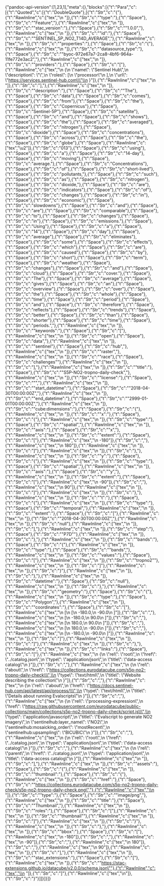 {"pandoc-api-version":[1,23,1],"meta":{},"blocks":[{"t":"Para","c":[{"t":"Quoted","c":[{"t":"DoubleQuote"},[{"t":"Str","c":"{"},{"t":"RawInline","c":["tex","\\n  "]},{"t":"Str","c":"\"type\":"},{"t":"Space"},{"t":"Str","c":"\"Feature\","},{"t":"RawInline","c":["tex","\\n  "]},{"t":"Str","c":"\"stac_version\":"},{"t":"Space"},{"t":"Str","c":"\"1.0.0\","},{"t":"RawInline","c":["tex","\\n  "]},{"t":"Str","c":"\"id\":"},{"t":"Space"},{"t":"Str","c":"\"SENTINEL_5P_NO2_T14D_AVERAGE\","},{"t":"RawInline","c":["tex","\\n  "]},{"t":"Str","c":"\"properties\":"},{"t":"Space"},{"t":"Str","c":"{"},{"t":"RawInline","c":["tex","\\n    "]},{"t":"Str","c":"\"datasource_type\":"},{"t":"Space"},{"t":"Str","c":"\"byoc-972e67a7-2ca8-4bf6-964a-11fe772e3ac2\","},{"t":"RawInline","c":["tex","\\n    "]},{"t":"Str","c":"\"providers\":"},{"t":"Space"},{"t":"Str","c":"["},{"t":"RawInline","c":["tex","\\n      {\\n        \\\"name\\\": \\\"Sentinel Hub\\\",\\n        \\\"description\\\": \\\"\\\",\\n        \\\"roles\\\": [\\n          \\\"processor\\\"\\n        ],\\n        \\\"url\\\": \\\"https://services.sentinel-hub.com\\\"\\n      }"]},{"t":"RawInline","c":["tex","\\n    "]},{"t":"Str","c":"],"},{"t":"RawInline","c":["tex","\\n    "]},{"t":"Str","c":"\"description\":"},{"t":"Space"},{"t":"Str","c":"\"The"},{"t":"Space"},{"t":"Str","c":"data"},{"t":"Space"},{"t":"Str","c":"comes"},{"t":"Space"},{"t":"Str","c":"from"},{"t":"Space"},{"t":"Str","c":"the"},{"t":"Space"},{"t":"Str","c":"Copernicus"},{"t":"Space"},{"t":"Str","c":"Sentinel-5P"},{"t":"Space"},{"t":"Str","c":"satellite"},{"t":"Space"},{"t":"Str","c":"and"},{"t":"Space"},{"t":"Str","c":"shows"},{"t":"Space"},{"t":"Str","c":"the"},{"t":"Space"},{"t":"Str","c":"averaged"},{"t":"Space"},{"t":"Str","c":"nitrogen"},{"t":"Space"},{"t":"Str","c":"dioxide"},{"t":"Space"},{"t":"Str","c":"concentrations"},{"t":"Space"},{"t":"Str","c":"across"},{"t":"Space"},{"t":"Str","c":"the"},{"t":"Space"},{"t":"Str","c":"globe"},{"t":"Space"},{"t":"RawInline","c":["tex","\\u2"]},{"t":"Str","c":"013"},{"t":"Space"},{"t":"Str","c":"using"},{"t":"Space"},{"t":"Str","c":"a"},{"t":"Space"},{"t":"Str","c":"14-day"},{"t":"Space"},{"t":"Str","c":"moving"},{"t":"Space"},{"t":"Str","c":"average."},{"t":"Space"},{"t":"Str","c":"Concentrations"},{"t":"Space"},{"t":"Str","c":"of"},{"t":"Space"},{"t":"Str","c":"short-lived"},{"t":"Space"},{"t":"Str","c":"pollutants,"},{"t":"Space"},{"t":"Str","c":"such"},{"t":"Space"},{"t":"Str","c":"as"},{"t":"Space"},{"t":"Str","c":"nitrogen"},{"t":"Space"},{"t":"Str","c":"dioxide,"},{"t":"Space"},{"t":"Str","c":"are"},{"t":"Space"},{"t":"Str","c":"indicators"},{"t":"Space"},{"t":"Str","c":"of"},{"t":"Space"},{"t":"Str","c":"changes"},{"t":"Space"},{"t":"Str","c":"in"},{"t":"Space"},{"t":"Str","c":"economic"},{"t":"Space"},{"t":"Str","c":"slowdowns"},{"t":"Space"},{"t":"Str","c":"and"},{"t":"Space"},{"t":"Str","c":"are"},{"t":"Space"},{"t":"Str","c":"comparable"},{"t":"Space"},{"t":"Str","c":"to"},{"t":"Space"},{"t":"Str","c":"changes"},{"t":"Space"},{"t":"Str","c":"in"},{"t":"Space"},{"t":"Str","c":"emissions."},{"t":"Space"},{"t":"Str","c":"Using"},{"t":"Space"},{"t":"Str","c":"a"},{"t":"Space"},{"t":"Str","c":"14"},{"t":"Space"},{"t":"Str","c":"day"},{"t":"Space"},{"t":"Str","c":"average"},{"t":"Space"},{"t":"Str","c":"eliminates"},{"t":"Space"},{"t":"Str","c":"some"},{"t":"Space"},{"t":"Str","c":"effects"},{"t":"Space"},{"t":"Str","c":"which"},{"t":"Space"},{"t":"Str","c":"are"},{"t":"Space"},{"t":"Str","c":"caused"},{"t":"Space"},{"t":"Str","c":"by"},{"t":"Space"},{"t":"Str","c":"short"},{"t":"Space"},{"t":"Str","c":"term"},{"t":"Space"},{"t":"Str","c":"weather"},{"t":"Space"},{"t":"Str","c":"changes"},{"t":"Space"},{"t":"Str","c":"and"},{"t":"Space"},{"t":"Str","c":"cloud"},{"t":"Space"},{"t":"Str","c":"cover."},{"t":"Space"},{"t":"Str","c":"The"},{"t":"Space"},{"t":"Str","c":"average"},{"t":"Space"},{"t":"Str","c":"gives"},{"t":"Space"},{"t":"Str","c":"an"},{"t":"Space"},{"t":"Str","c":"overview"},{"t":"Space"},{"t":"Str","c":"over"},{"t":"Space"},{"t":"Str","c":"the"},{"t":"Space"},{"t":"Str","c":"whole"},{"t":"Space"},{"t":"Str","c":"time"},{"t":"Space"},{"t":"Str","c":"period"},{"t":"Space"},{"t":"Str","c":"and"},{"t":"Space"},{"t":"Str","c":"therefore"},{"t":"Space"},{"t":"Str","c":"reflects"},{"t":"Space"},{"t":"Str","c":"trends"},{"t":"Space"},{"t":"Str","c":"better"},{"t":"Space"},{"t":"Str","c":"than"},{"t":"Space"},{"t":"Str","c":"shorter"},{"t":"Space"},{"t":"Str","c":"time"},{"t":"Space"},{"t":"Str","c":"periods.\","},{"t":"RawInline","c":["tex","\\n    "]},{"t":"Str","c":"\"keywords\":"},{"t":"Space"},{"t":"Str","c":"["},{"t":"RawInline","c":["tex","\\n      "]},{"t":"Str","c":"\"open"},{"t":"Space"},{"t":"Str","c":"data\","},{"t":"RawInline","c":["tex","\\n      "]},{"t":"Str","c":"\"sentinel"},{"t":"Space"},{"t":"Str","c":"hub\","},{"t":"RawInline","c":["tex","\\n      "]},{"t":"Str","c":"\"raster\","},{"t":"RawInline","c":["tex","\\n      "]},{"t":"Str","c":"\"race"},{"t":"Space"},{"t":"Str","c":"challenges\""},{"t":"RawInline","c":["tex","\\n    "]},{"t":"Str","c":"],"},{"t":"RawInline","c":["tex","\\n    "]},{"t":"Str","c":"\"title\":"},{"t":"Space"},{"t":"Str","c":"\"S5P-NO2-tropno-daily-check\","},{"t":"RawInline","c":["tex","\\n    "]},{"t":"Str","c":"\"license\":"},{"t":"Space"},{"t":"Str","c":"\"\","},{"t":"RawInline","c":["tex","\\n    "]},{"t":"Str","c":"\"start_datetime\":"},{"t":"Space"},{"t":"Str","c":"\"2018-04-30T00:00:00Z\","},{"t":"RawInline","c":["tex","\\n    "]},{"t":"Str","c":"\"end_datetime\":"},{"t":"Space"},{"t":"Str","c":"\"2999-01-01T00:00:00Z\","},{"t":"RawInline","c":["tex","\\n    "]},{"t":"Str","c":"\"cube:dimensions\":"},{"t":"Space"},{"t":"Str","c":"{"},{"t":"RawInline","c":["tex","\\n      "]},{"t":"Str","c":"\"x\":"},{"t":"Space"},{"t":"Str","c":"{"},{"t":"RawInline","c":["tex","\\n        "]},{"t":"Str","c":"\"type\":"},{"t":"Space"},{"t":"Str","c":"\"spatial\","},{"t":"RawInline","c":["tex","\\n        "]},{"t":"Str","c":"\"axis\":"},{"t":"Space"},{"t":"Str","c":"\"x\","},{"t":"RawInline","c":["tex","\\n        "]},{"t":"Str","c":"\"extent\":"},{"t":"Space"},{"t":"Str","c":"["},{"t":"RawInline","c":["tex","\\n          -180"]},{"t":"Str","c":","},{"t":"RawInline","c":["tex","\\n          180"]},{"t":"RawInline","c":["tex","\\n        "]},{"t":"Str","c":"]"},{"t":"RawInline","c":["tex","\\n      "]},{"t":"Str","c":"},"},{"t":"RawInline","c":["tex","\\n      "]},{"t":"Str","c":"\"y\":"},{"t":"Space"},{"t":"Str","c":"{"},{"t":"RawInline","c":["tex","\\n        "]},{"t":"Str","c":"\"type\":"},{"t":"Space"},{"t":"Str","c":"\"spatial\","},{"t":"RawInline","c":["tex","\\n        "]},{"t":"Str","c":"\"axis\":"},{"t":"Space"},{"t":"Str","c":"\"y\","},{"t":"RawInline","c":["tex","\\n        "]},{"t":"Str","c":"\"extent\":"},{"t":"Space"},{"t":"Str","c":"["},{"t":"RawInline","c":["tex","\\n          -90"]},{"t":"Str","c":","},{"t":"RawInline","c":["tex","\\n          90"]},{"t":"RawInline","c":["tex","\\n        "]},{"t":"Str","c":"]"},{"t":"RawInline","c":["tex","\\n      "]},{"t":"Str","c":"},"},{"t":"RawInline","c":["tex","\\n      "]},{"t":"Str","c":"\"t\":"},{"t":"Space"},{"t":"Str","c":"{"},{"t":"RawInline","c":["tex","\\n        "]},{"t":"Str","c":"\"type\":"},{"t":"Space"},{"t":"Str","c":"\"temporal\","},{"t":"RawInline","c":["tex","\\n        "]},{"t":"Str","c":"\"extent\":"},{"t":"Space"},{"t":"Str","c":"["},{"t":"RawInline","c":["tex","\\n          "]},{"t":"Str","c":"\"2018-04-30T00:00:00Z\","},{"t":"RawInline","c":["tex","\\n          "]},{"t":"Str","c":"null"},{"t":"RawInline","c":["tex","\\n        "]},{"t":"Str","c":"],"},{"t":"RawInline","c":["tex","\\n        "]},{"t":"Str","c":"\"step\":"},{"t":"Space"},{"t":"Str","c":"\"P7D\""},{"t":"RawInline","c":["tex","\\n      "]},{"t":"Str","c":"},"},{"t":"RawInline","c":["tex","\\n      "]},{"t":"Str","c":"\"bands\":"},{"t":"Space"},{"t":"Str","c":"{"},{"t":"RawInline","c":["tex","\\n        "]},{"t":"Str","c":"\"type\":"},{"t":"Space"},{"t":"Str","c":"\"bands\","},{"t":"RawInline","c":["tex","\\n        "]},{"t":"Str","c":"\"values\":"},{"t":"Space"},{"t":"Str","c":"["},{"t":"RawInline","c":["tex","\\n          "]},{"t":"Str","c":"\"tropno2\""},{"t":"RawInline","c":["tex","\\n        "]},{"t":"Str","c":"]"},{"t":"RawInline","c":["tex","\\n      "]},{"t":"Str","c":"}"},{"t":"RawInline","c":["tex","\\n    "]},{"t":"Str","c":"},"},{"t":"RawInline","c":["tex","\\n    "]},{"t":"Str","c":"\"datetime\":"},{"t":"Space"},{"t":"Str","c":"null"},{"t":"RawInline","c":["tex","\\n  "]},{"t":"Str","c":"},"},{"t":"RawInline","c":["tex","\\n  "]},{"t":"Str","c":"\"geometry\":"},{"t":"Space"},{"t":"Str","c":"{"},{"t":"RawInline","c":["tex","\\n    "]},{"t":"Str","c":"\"type\":"},{"t":"Space"},{"t":"Str","c":"\"Polygon\","},{"t":"RawInline","c":["tex","\\n    "]},{"t":"Str","c":"\"coordinates\":"},{"t":"Space"},{"t":"Str","c":"["},{"t":"RawInline","c":["tex","\\n      [\\n        [\\n          -180.0,\\n          -90.0\\n        ]"]},{"t":"Str","c":","},{"t":"RawInline","c":["tex","\\n        [\\n          -180.0,\\n          90.0\\n        ]"]},{"t":"Str","c":","},{"t":"RawInline","c":["tex","\\n        [\\n          180.0,\\n          90.0\\n        ]"]},{"t":"Str","c":","},{"t":"RawInline","c":["tex","\\n        [\\n          180.0,\\n          -90.0\\n        ]"]},{"t":"Str","c":","},{"t":"RawInline","c":["tex","\\n        [\\n          -180.0,\\n          -90.0\\n        ]"]},{"t":"RawInline","c":["tex","\\n      "]},{"t":"Str","c":"]"},{"t":"RawInline","c":["tex","\\n    "]},{"t":"Str","c":"]"},{"t":"RawInline","c":["tex","\\n  "]},{"t":"Str","c":"},"},{"t":"RawInline","c":["tex","\\n  "]},{"t":"Str","c":"\"links\":"},{"t":"Space"},{"t":"Str","c":"["},{"t":"RawInline","c":["tex","\\n    {\\n      \\\"rel\\\": \\\"root\\\",\\n      \\\"href\\\": \\\"../catalog.json\\\",\\n      \\\"type\\\": \\\"application/json\\\",\\n      \\\"title\\\": \\\"data-access catalog\\\"\\n    }"]},{"t":"Str","c":","},{"t":"RawInline","c":["tex","\\n    {\\n      \\\"rel\\\": \\\"about\\\",\\n      \\\"href\\\": \\\"https://collections.eurodatacube.com/s5p-no2-tropno-daily-check\\\",\\n      \\\"type\\\": \\\"text/html\\\",\\n      \\\"title\\\": \\\"Website describing the collection\\\"\\n    }"]},{"t":"Str","c":","},{"t":"RawInline","c":["tex","\\n    {\\n      \\\"rel\\\": \\\"about\\\",\\n      \\\"href\\\": \\\"https://docs.sentinel-hub.com/api/latest/api/process/\\\",\\n      \\\"type\\\": \\\"text/html\\\",\\n      \\\"title\\\": \\\"Details about running Evalscripts\\\"\\n    }"]},{"t":"Str","c":","},{"t":"RawInline","c":["tex","\\n    {\\n      \\\"rel\\\": \\\"processing-expression\\\",\\n      \\\"href\\\": \\\"https://raw.githubusercontent.com/eurodatacube/public-collections/main/collections/s5p-no2-tropno-daily-check/script.js\\\",\\n      \\\"type\\\": \\\"application/javascript\\\",\\n      \\\"title\\\": \\\"Evalscript to generate NO2 imagery\\\",\\n      \\\"sentinelhub:layer_name\\\": \\\"NO2\\\",\\n      \\\"sentinelhub:mosaicking_order\\\": \\\"mostRecent\\\",\\n      \\\"sentinelhub:upsampling\\\": \\\"BICUBIC\\\"\\n    }"]},{"t":"Str","c":","},{"t":"RawInline","c":["tex","\\n    {\\n      \\\"rel\\\": \\\"root\\\",\\n      \\\"href\\\": \\\"../catalog.json\\\",\\n      \\\"type\\\": \\\"application/json\\\",\\n      \\\"title\\\": \\\"data-access catalog\\\"\\n    }"]},{"t":"Str","c":","},{"t":"RawInline","c":["tex","\\n    {\\n      \\\"rel\\\": \\\"parent\\\",\\n      \\\"href\\\": \\\"../catalog.json\\\",\\n      \\\"type\\\": \\\"application/json\\\",\\n      \\\"title\\\": \\\"data-access catalog\\\"\\n    }"]},{"t":"RawInline","c":["tex","\\n  "]},{"t":"Str","c":"],"},{"t":"RawInline","c":["tex","\\n  "]},{"t":"Str","c":"\"assets\":"},{"t":"Space"},{"t":"Str","c":"{"},{"t":"RawInline","c":["tex","\\n    "]},{"t":"Str","c":"\"thumbnail\":"},{"t":"Space"},{"t":"Str","c":"{"},{"t":"RawInline","c":["tex","\\n      "]},{"t":"Str","c":"\"href\":"},{"t":"Space"},{"t":"Str","c":"\"https://collections.eurodatacube.com/s5p-no2-tropno-daily-check/s5p-no2-tropno-daily-check.png\","},{"t":"RawInline","c":["tex","\\n      "]},{"t":"Str","c":"\"type\":"},{"t":"Space"},{"t":"Str","c":"\"image/png\","},{"t":"RawInline","c":["tex","\\n      "]},{"t":"Str","c":"\"title\":"},{"t":"Space"},{"t":"Str","c":"\"Thumbnail\","},{"t":"RawInline","c":["tex","\\n      "]},{"t":"Str","c":"\"roles\":"},{"t":"Space"},{"t":"Str","c":"["},{"t":"RawInline","c":["tex","\\n        "]},{"t":"Str","c":"\"thumbnail\""},{"t":"RawInline","c":["tex","\\n      "]},{"t":"Str","c":"]"},{"t":"RawInline","c":["tex","\\n    "]},{"t":"Str","c":"}"},{"t":"RawInline","c":["tex","\\n  "]},{"t":"Str","c":"},"},{"t":"RawInline","c":["tex","\\n  "]},{"t":"Str","c":"\"bbox\":"},{"t":"Space"},{"t":"Str","c":"["},{"t":"RawInline","c":["tex","\\n    -180"]},{"t":"Str","c":","},{"t":"RawInline","c":["tex","\\n    -90"]},{"t":"Str","c":","},{"t":"RawInline","c":["tex","\\n    180"]},{"t":"Str","c":","},{"t":"RawInline","c":["tex","\\n    90"]},{"t":"RawInline","c":["tex","\\n  "]},{"t":"Str","c":"],"},{"t":"RawInline","c":["tex","\\n  "]},{"t":"Str","c":"\"stac_extensions\":"},{"t":"Space"},{"t":"Str","c":"["},{"t":"RawInline","c":["tex","\\n    "]},{"t":"Str","c":"\"https://stac-extensions.github.io/datacube/v2.0.0/schema.json\""},{"t":"RawInline","c":["tex","\\n  "]},{"t":"Str","c":"]"},{"t":"RawInline","c":["tex","\\n"]},{"t":"Str","c":"}"}]]}]}]}
